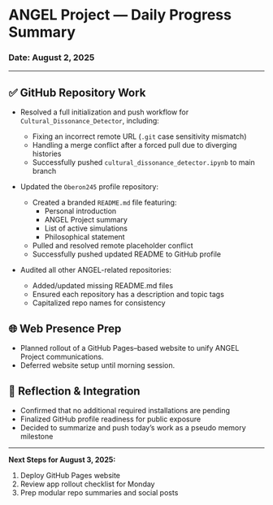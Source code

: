 # ANGEL Project — Daily Progress Summary
### Date: August 2, 2025

---

## ✅ GitHub Repository Work

- Resolved a full initialization and push workflow for `Cultural_Dissonance_Detector`, including:
  - Fixing an incorrect remote URL (`.git` case sensitivity mismatch)
  - Handling a merge conflict after a forced pull due to diverging histories
  - Successfully pushed `cultural_dissonance_detector.ipynb` to main branch

- Updated the `Oberon245` profile repository:
  - Created a branded `README.md` file featuring:
    - Personal introduction
    - ANGEL Project summary
    - List of active simulations
    - Philosophical statement
  - Pulled and resolved remote placeholder conflict
  - Successfully pushed updated README to GitHub profile

- Audited all other ANGEL-related repositories:
  - Added/updated missing README.md files
  - Ensured each repository has a description and topic tags
  - Capitalized repo names for consistency

## 🌐 Web Presence Prep

- Planned rollout of a GitHub Pages–based website to unify ANGEL Project communications.
- Deferred website setup until morning session.

## 🧠 Reflection & Integration

- Confirmed that no additional required installations are pending
- Finalized GitHub profile readiness for public exposure
- Decided to summarize and push today’s work as a pseudo memory milestone

---

**Next Steps for August 3, 2025:**
1. Deploy GitHub Pages website
2. Review app rollout checklist for Monday
3. Prep modular repo summaries and social posts

